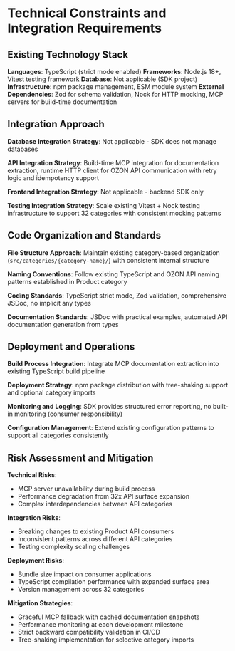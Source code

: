 # Technical Constraints and Integration Requirements

## Existing Technology Stack

**Languages**: TypeScript (strict mode enabled)
**Frameworks**: Node.js 18+, Vitest testing framework
**Database**: Not applicable (SDK project)
**Infrastructure**: npm package management, ESM module system
**External Dependencies**: Zod for schema validation, Nock for HTTP mocking, MCP servers for build-time documentation

## Integration Approach

**Database Integration Strategy**: Not applicable - SDK does not manage databases

**API Integration Strategy**: Build-time MCP integration for documentation extraction, runtime HTTP client for OZON API communication with retry logic and idempotency support

**Frontend Integration Strategy**: Not applicable - backend SDK only

**Testing Integration Strategy**: Scale existing Vitest + Nock testing infrastructure to support 32 categories with consistent mocking patterns

## Code Organization and Standards

**File Structure Approach**: Maintain existing category-based organization (`src/categories/{category-name}/`) with consistent internal structure

**Naming Conventions**: Follow existing TypeScript and OZON API naming patterns established in Product category

**Coding Standards**: TypeScript strict mode, Zod validation, comprehensive JSDoc, no implicit any types

**Documentation Standards**: JSDoc with practical examples, automated API documentation generation from types

## Deployment and Operations

**Build Process Integration**: Integrate MCP documentation extraction into existing TypeScript build pipeline

**Deployment Strategy**: npm package distribution with tree-shaking support and optional category imports

**Monitoring and Logging**: SDK provides structured error reporting, no built-in monitoring (consumer responsibility)

**Configuration Management**: Extend existing configuration patterns to support all categories consistently

## Risk Assessment and Mitigation

**Technical Risks**: 
- MCP server unavailability during build process
- Performance degradation from 32x API surface expansion
- Complex interdependencies between API categories

**Integration Risks**: 
- Breaking changes to existing Product API consumers
- Inconsistent patterns across different API categories
- Testing complexity scaling challenges

**Deployment Risks**: 
- Bundle size impact on consumer applications
- TypeScript compilation performance with expanded surface area
- Version management across 32 categories

**Mitigation Strategies**: 
- Graceful MCP fallback with cached documentation snapshots
- Performance monitoring at each development milestone
- Strict backward compatibility validation in CI/CD
- Tree-shaking implementation for selective category imports
